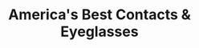 ---
title: "America's Best Contacts & Eyeglasses"
url: /greer/americas-best-contacts-and-eyeglasses/
shop: optician
---